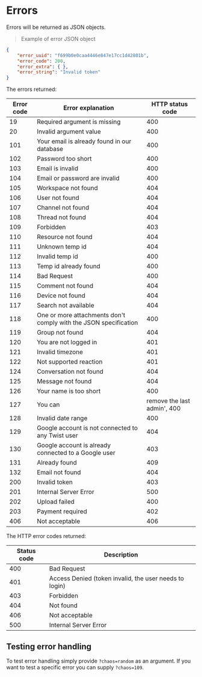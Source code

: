 # Errors

Errors will be returned as JSON objects.

> Example of error JSON object

```json
{
    "error_uuid": "f699b0e0caa4446e847e17cc1d42801b",
    "error_code": 200,
    "error_extra": { },
    "error_string": "Invalid token"
}
```

The errors returned:

| Error code | Error explanation | HTTP status code |
| ------------ | ----------------- | --------------- |
| 19 | Required argument is missing | 400 |
| 20 | Invalid argument value | 400 |
| 101 | Your email is already found in our database | 400 |
| 102 | Password too short | 400 |
| 103 | Email is invalid | 400 |
| 104 | Email or password are invalid | 400 |
| 105 | Workspace not found | 404 |
| 106 | User not found | 404 |
| 107 | Channel not found | 404 |
| 108 | Thread not found | 404 |
| 109 | Forbidden | 403 |
| 110 | Resource not found | 404 |
| 111 | Unknown temp id | 404 |
| 112 | Invalid temp id | 400 |
| 113 | Temp id already found | 400 |
| 114 | Bad Request | 400 |
| 115 | Comment not found | 404 |
| 116 | Device not found | 404 |
| 117 | Search not available | 404 |
| 118 | One or more attachments don't comply with the JSON specification | 400 |
| 119 | Group not found | 404 |
| 120 | You are not logged in | 401 |
| 121 | Invalid timezone | 401 |
| 122 | Not supported reaction | 401 |
| 124 | Conversation not found | 404 |
| 125 | Message not found | 404 |
| 126 | Your name is too short | 400 |
| 127 | You can | remove the last admin', 400 |
| 128 | Invalid date range | 400 |
| 129 | Google account is not connected to any Twist user | 404 |
| 130 | Google account is already connected to a Google user | 403 |
| 131 | Already found | 409 |
| 132 | Email not found | 404 |
| 200 | Invalid token | 403 |
| 201 | Internal Server Error | 500 |
| 202 | Upload failed | 400 |
| 203 | Payment required | 402 |
| 406 | Not acceptable | 406 |

The HTTP error codes returned:

| Status code | Description |
| ----------- | ----------- |
| 400 | Bad Request |
| 401 | Access Denied (token invalid, the user needs to login) |
| 403 | Forbidden |
| 404 | Not found |
| 406 | Not acceptable |
| 500 | Internal Server Error |

## Testing error handling

To test error handling simply provide `?chaos=random` as an argument. If you want to test a specific error you can supply `?chaos=109`.
